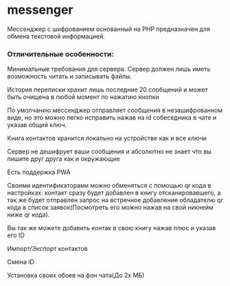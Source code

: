 # messenger
Мессенджер с шифрованием основанный на PHP предназначен для обмена текстовой информацией.

### Отличительные особенности:
Минимальные требования для сервера. Сервер должен лишь иметь возможность читать и записывать файлы.

История переписки хранит лишь последние 20 сообщений и может быть очищена в любой момент по нажатию кнопки

По умолчанию мессенджер отправляет сообщения в незашифрованном виде, но это можно легко исправить нажав на id собеседника в чате и указав общий ключ.

Книга контактов хранится локально на устройстве как и все ключи

Сервер не дешифрует ваши сообщения и абсолютно не знает что вы пишите друг друга как и окружающие

Есть поддержка PWA

Своими идентификаторами можно обменяться с помощью qr кода в настройках: контакт сразу будет добавлен в книгу отсканировавшего, а так же будет отправлен запрос на встречное добавление обладателю qr кода в список заявок(Посмотреть его можно нажав на свой никнейм ниже qr кода).

Вы так же можете добавить контак в свою книгу нажав плюс и указав его ID

Импорт/Экспорт контактов

Смена iD

Установка своих обоев на фон чата(До 2х МБ)
